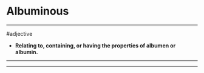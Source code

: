 # Albuminous
---
#adjective
- **Relating to, containing, or having the properties of albumen or albumin.**
---
---
